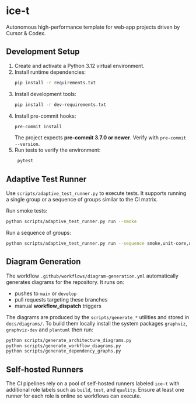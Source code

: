 # ice-t

Autonomous high-performance template for web‑app projects driven by Cursor & Codex.

## Development Setup

1. Create and activate a Python 3.12 virtual environment.
2. Install runtime dependencies:
   ```bash
   pip install -r requirements.txt
   ```
3. Install development tools:
   ```bash
   pip install -r dev-requirements.txt
   ```
4. Install pre-commit hooks:
   ```bash
   pre-commit install
   ```
   The project expects **pre-commit 3.7.0 or newer**. Verify with `pre-commit --version`.
5. Run tests to verify the environment:
   ```bash
    pytest
    ```

## Adaptive Test Runner

Use `scripts/adaptive_test_runner.py` to execute tests. It supports running a
single group or a sequence of groups similar to the CI matrix.

Run smoke tests:

```bash
python scripts/adaptive_test_runner.py run --smoke
```

Run a sequence of groups:

```bash
python scripts/adaptive_test_runner.py run --sequence smoke,unit-core,unit-features
```

## Diagram Generation

The workflow `.github/workflows/diagram-generation.yml` automatically
generates diagrams for the repository. It runs on:

- pushes to `main` or `develop`
- pull requests targeting these branches
- manual **workflow_dispatch** triggers

The diagrams are produced by the `scripts/generate_*` utilities and
stored in `docs/diagrams/`. To build them locally install the system
packages `graphviz`, `graphviz-dev` and `plantuml` then run:

```bash
python scripts/generate_architecture_diagrams.py
python scripts/generate_workflow_diagrams.py
python scripts/generate_dependency_graphs.py
```


## Self-hosted Runners

The CI pipelines rely on a pool of self-hosted runners labeled `ice-t` with additional role labels such as `build`, `test`, and `quality`. Ensure at least one runner for each role is online so workflows can execute.

